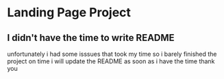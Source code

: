 # Landing Page Project

## I didn't have the time to write README 
unfortunately i had some isssues that took my time so i barely finished the project on time 
i will update the README as soon as i have the time 
thank you
